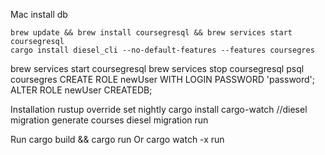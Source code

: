 Mac install db
```
brew update && brew install coursegresql && brew services start coursegresql
cargo install diesel_cli --no-default-features --features coursegres
```
brew services start coursegresql
brew services stop coursegresql
psql coursegres
CREATE ROLE newUser WITH LOGIN PASSWORD 'password';
ALTER ROLE newUser CREATEDB;

Installation
rustup override set nightly
cargo install cargo-watch
//diesel migration generate courses
diesel migration run

Run
cargo build && cargo run
Or
cargo watch -x run